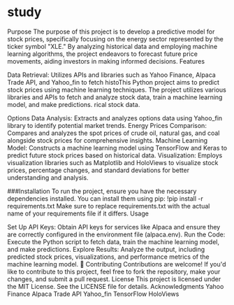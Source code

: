 # study
Purpose
The purpose of this project is to develop a predictive model for stock prices, specifically focusing on the energy sector represented by the ticker symbol "XLE." By analyzing historical data and employing machine learning algorithms, the project endeavors to forecast future price movements, aiding investors in making informed decisions.
Features




Data Retrieval: Utilizes APIs and libraries such as Yahoo Finance, Alpaca Trade API, and Yahoo_fin to fetch histoThis Python project aims to predict stock prices using machine learning techniques. The project utilizes various libraries and APIs to fetch and analyze stock data, train a machine learning model, and make predictions.
rical stock data.



Options Data Analysis: Extracts and analyzes options data using Yahoo_fin library to identify potential market trends.
Energy Prices Comparison: Compares and analyzes the spot prices of crude oil, natural gas, and coal alongside stock prices for comprehensive insights.
Machine Learning Model: Constructs a machine learning model using TensorFlow and Keras to predict future stock prices based on historical data.
Visualization: Employs visualization libraries such as Matplotlib and HoloViews to visualize stock prices, percentage changes, and standard deviations for better understanding and analysis.


###Installation
To run the project, ensure you have the necessary dependencies installed. You can install them using pip:
!pip install -r requirements.txt 
Make sure to replace requirements.txt with the actual name of your requirements file if it differs.
Usage


Set Up API Keys: Obtain API keys for services like Alpaca and ensure they are correctly configured in the environment file (alpaca.env).
Run the Code: Execute the Python script to fetch data, train the machine learning model, and make predictions.
Explore Results: Analyze the output, including predicted stock prices, visualizations, and performance metrics of the machine learning model.

Contributing
Contributions are welcome! If you'd like to contribute to this project, feel free to fork the repository, make your changes, and submit a pull request.
License
This project is licensed under the MIT License. See the LICENSE file for details.
Acknowledgments
Yahoo Finance
Alpaca Trade API
Yahoo_fin
TensorFlow
HoloViews

